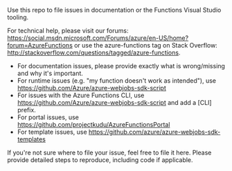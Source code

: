 Use this repo to file issues in documentation or the Functions Visual Studio tooling. 

For technical help, please visit our forums: https://social.msdn.microsoft.com/Forums/azure/en-US/home?forum=AzureFunctions or use the azure-functions tag on Stack Overflow: http://stackoverflow.com/questions/tagged/azure-functions.

- For documentation issues, please provide exactly what is wrong/missing and why it's important. 
- For runtime issues (e.g. "my function doesn't work as intended"), use https://github.com/Azure/azure-webjobs-sdk-script
- For issues with the Azure Functions CLI, use https://github.com/Azure/azure-webjobs-sdk-script and add a [CLI] prefix.
- For portal issues, use https://github.com/projectkudu/AzureFunctionsPortal
- For template issues, use https://github.com/azure/azure-webjobs-sdk-templates

If you're not sure where to file your issue, feel free to file it here. Please provide detailed steps to reproduce, including code if applicable.


